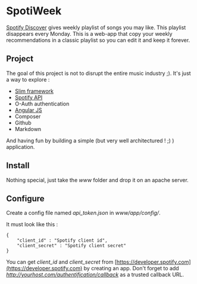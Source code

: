 # SpotiWeek
[Spotify Discover](https://press.spotify.com/it/2015/07/20/introducing-discover-weekly-your-ultimate-personalised-playlist/) gives weekly playlist of songs you may like. This playlist disappears every Monday. This is a web-app that copy your weekly recommendations in a classic playlist so you can edit it and keep it forever.

## Project
The goal of this project is not to disrupt the entire music industry ;). It's just a way to explore :
* [Slim framework](http://www.slimframework.com)
* [Spotify API](https://developer.spotify.com/web-api/)
* O-Auth authentication
* [Angular JS](https://angularjs.org)
* Composer
* Github
* Markdown

And having fun by building a simple (but very well architectured ! ;) ) application.

## Install
Nothing special, just take the *www* folder and drop it on an apache server.

## Configure
Create a config file named *api_token.json* in *www/app/config/*.

It must look like this :
```
{
    "client_id" : "Spotify client id",
    "client_secret" : "Spotify client secret"
}
```

You can get *client_id* and *client_secret* from [https://developer.spotify.com](https://developer.spotify.com) by creating an app. Don't forget to add *http://yourhost.com/authentification/callback* as a trusted callback URL.

